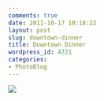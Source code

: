 ```yaml
---
comments: true
date: 2011-10-17 10:18:22
layout: post
slug: downtown-dinner
title: Downtown Dinner
wordpress_id: 4721
categories:
- PhotoBlog
---
```


![](http://ryanfitzer.com/main/wp-content/uploads/2011/10/2011-09-07-at-19-05-45-800x800.jpg)
